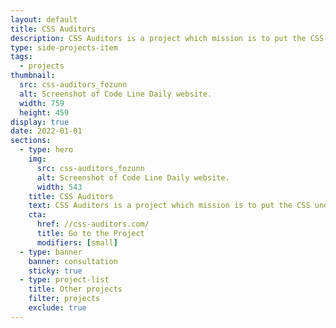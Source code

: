 ```yaml
---
layout: default
title: CSS Auditors
description: CSS Auditors is a project which mission is to put the CSS under the spotlight and educate developers about its importance.
type: side-projects-item
tags:
  - projects
thumbnail:
  src: css-auditors_fozunn
  alt: Screenshot of Code Line Daily website.
  width: 759
  height: 459
display: true
date: 2022-01-01
sections:
  - type: hero
    img:
      src: css-auditors_fozunn
      alt: Screenshot of Code Line Daily website.
      width: 543
    title: CSS Auditors
    text: CSS Auditors is a project which mission is to put the CSS under the spotlight and educate developers about its importance.
    cta:
      href: //css-auditors.com/
      title: Go to the Project
      modifiers: [small]
  - type: banner
    banner: consultation
    sticky: true
  - type: project-list
    title: Other projects
    filter: projects
    exclude: true
---
```

